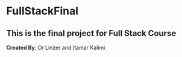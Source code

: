 # FullStackFinal

## This is the final project for Full Stack Course

**Created By**: Or Linzer and Itamar Kalimi
